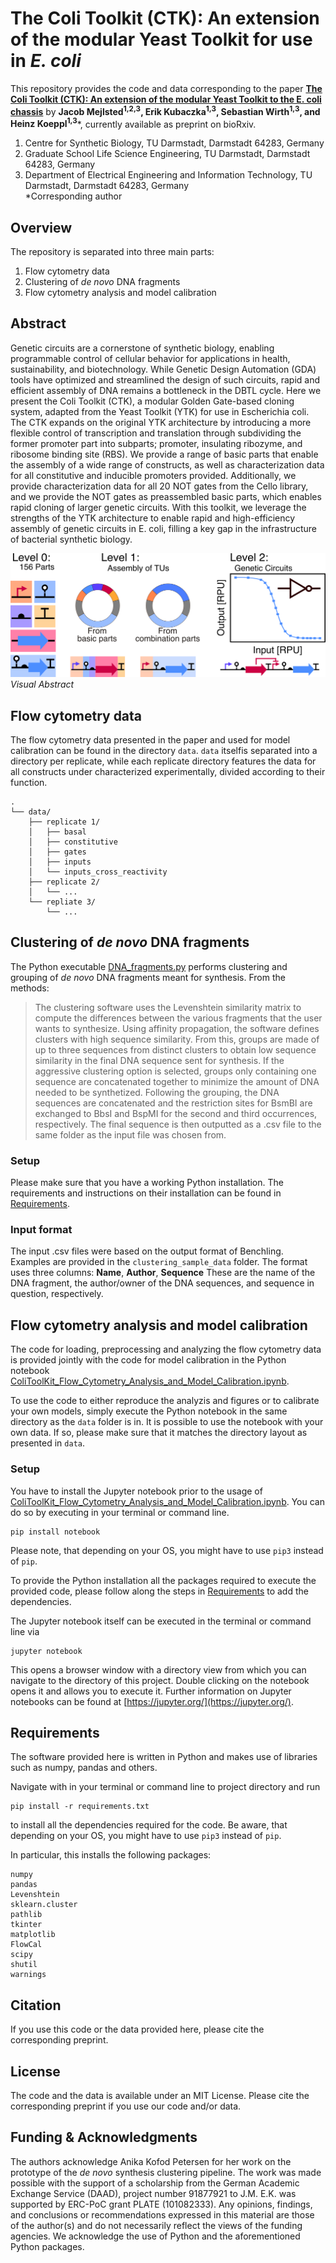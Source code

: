 # The Coli Toolkit (CTK): An extension of the modular Yeast Toolkit for use in _E. coli_


This repository provides the code and data corresponding to the paper [**The Coli Toolkit (CTK): An extension of the modular Yeast Toolkit to the E. coli chassis**](https://doi.org/10.1101/2025.07.09.663901)
 by **Jacob Mejlsted<sup>1,2,3</sup>, Erik Kubaczka<sup>1,3</sup>, Sebastian Wirth<sup>1,3</sup>, and Heinz Koeppl<sup>1,3***</sup>, currently available as preprint on bioRxiv.

1. Centre for Synthetic Biology, TU Darmstadt, Darmstadt 64283, Germany
2. Graduate School Life Science Engineering, TU Darmstadt, Darmstadt 64283, Germany
3. Department of Electrical Engineering and Information Technology, TU Darmstadt, Darmstadt 64283, Germany \
*Corresponding author


## Overview
The repository is separated into three main parts:
1. Flow cytometry data
2. Clustering of *de novo* DNA fragments 
3. Flow cytometry analysis and model calibration

## Abstract
Genetic circuits are a cornerstone of synthetic biology, enabling programmable control of cellular behavior for applications in health, sustainability, and biotechnology. While Genetic Design Automation (GDA) tools have optimized and streamlined the design of such circuits, rapid and efficient assembly of DNA remains a bottleneck in the DBTL cycle. Here we present the Coli Toolkit (CTK), a modular Golden Gate-based cloning system, adapted from the Yeast Toolkit (YTK) for use in Escherichia coli. The CTK expands on the original YTK architecture by introducing a more flexible control of transcription and translation through subdividing the former promoter part into subparts; promoter, insulating ribozyme, and ribosome binding site (RBS). We provide a range of basic parts that enable the assembly of a wide range of constructs, as well as characterization data for all constitutive and inducible promoters provided. Additionally, we provide characterization data for all 20 NOT gates from the Cello library, and we provide the NOT gates as preassembled basic parts, which enables rapid cloning of larger genetic circuits. With this toolkit, we leverage the strengths of the YTK architecture to enable rapid and high-efficiency assembly of genetic circuits in E. coli, filling a key gap in the infrastructure of bacterial synthetic biology.

![Abstract_Figure.png](_readme_figures/Abstract_Figure.png)
_Visual Abstract_

## Flow cytometry data
The flow cytometry data presented in the paper and used for model calibration can be found in the directory `data`. `data` itselfis separated into a directory per replicate, while each replicate directory features the data for all constructs under characterized experimentally, divided according to their function. 
```
.
└── data/
    ├── replicate 1/
    │   ├── basal
    │   ├── constitutive
    │   ├── gates
    │   ├── inputs
    │   └── inputs_cross_reactivity
    ├── replicate 2/
    │   └── ...
    └── repliate 3/
        └── ...
```

## Clustering of *de novo* DNA fragments

The Python executable [DNA_fragments.py](DNA_fragments.py) performs clustering and grouping of *de novo* DNA fragments meant for synthesis. From the methods:

>The clustering software uses the Levenshtein similarity matrix to compute the differences between the various fragments that the user wants to synthesize. Using affinity propagation, the software defines clusters with high sequence similarity. From this, groups are made of up to three sequences from distinct clusters to obtain low sequence similarity in the final DNA sequence sent for synthesis. If the aggressive clustering option is selected, groups only containing one sequence are concatenated together to minimize the amount of DNA needed to be synthetized. Following the grouping, the DNA sequences are concatenated and the restriction sites for BsmBI are exchanged to BbsI and BspMI for the second and third occurrences, respectively. The final sequence is then outputted as a .csv file to the same folder as the input file was chosen from.
### Setup
Please make sure that you have a working Python installation. The requirements and instructions on their installation can be found in [Requirements](#requirements). 


### Input format

The input .csv files were based on the output format of Benchling. Examples are provided in the `clustering_sample_data` folder. 
The format uses three columns: **Name**, **Author**, **Sequence**
These are the name of the DNA fragment, the author/owner of the DNA sequences, and sequence in question, respectively. 


## Flow cytometry analysis and model calibration
The code for loading, preprocessing and analyzing the flow cytometry data is provided jointly with the code for model calibration in the Python notebook [ColiToolKit_Flow_Cytometry_Analysis_and_Model_Calibration.ipynb](ColiToolKit_Flow_Cytometry_Analysis_and_Model_Calibration.ipynb).

To use the code to either reproduce the analyzis and figures or to calibrate your own models, simply execute the Python notebook in the same directory as the `data` folder is in.
It is possible to use the notebook with your own data. If so, please make sure that it matches the directory layout as presented in `data`.

### Setup
You have to install the Jupyter notebook prior to the usage of [ColiToolKit_Flow_Cytometry_Analysis_and_Model_Calibration.ipynb](ColiToolKit_Flow_Cytometry_Analysis_and_Model_Calibration.ipynb).
You can do so by executing in your terminal or command line.
```
pip install notebook
```
Please note, that depending on your OS, you might have to use `pip3` instead of `pip`.

To provide the Python installation all the packages required to execute the provided code, please follow along the steps in [Requirements](#requirements) to add the dependencies.

The Jupyter notebook itself can be executed in the terminal or command line via 
```
jupyter notebook
```
This opens a browser window with a directory view from which you can navigate to the directory of this project.
Double clicking on the notebook opens it and allows you to execute it.
Further information on Jupyter notebooks can be found at [https://jupyter.org/](https://jupyter.org/).

## Requirements
The software provided here is written in Python and makes use of libraries such as numpy, pandas and others. 

Navigate with in your terminal or command line to project directory and run
```
pip install -r requirements.txt
```
to install all the dependencies required for the code. 
Be aware, that depending on your OS, you might have to use `pip3` instead of `pip`.

In particular, this installs the following packages:
```
numpy
pandas
Levenshtein
sklearn.cluster
pathlib
tkinter
matplotlib
FlowCal
scipy
shutil
warnings
```


## Citation
If you use this code or the data provided here, please cite the corresponding preprint. 


## License
The code and the data is available under an MIT License. Please cite the corresponding preprint if you use our code and/or data.

## Funding & Acknowledgments
The authors acknowledge Anika Kofod Petersen for her work on the prototype of the _de novo_ synthesis clustering pipeline. 
The work was made possible with the support of a scholarship from the German Academic Exchange Service (DAAD), project number 91877921 to J.M. E.K. was supported by ERC-PoC grant PLATE (101082333). Any opinions, findings, and conclusions or recommendations expressed in this material are those of the author(s) and do not necessarily reflect the views of the funding agencies.
We acknowledge the use of Python and the aforementioned Python packages.
